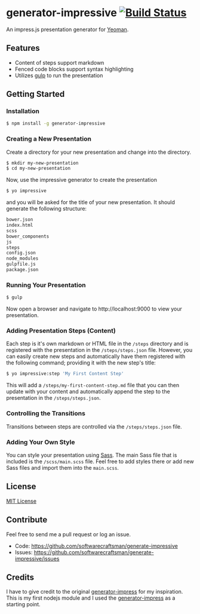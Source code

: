 # generator-impressive [![Build Status](https://travis-ci.org/softwarecraftsman/generate-impressive.png?branch=master)](https://travis-ci.org/softwarecraftsman/generate-impressive)

An impress.js presentation generator for [Yeoman](http://yeoman.io).

## Features
* Content of steps support markdown
* Fenced code blocks support syntax highlighting
* Utilizes [gulp](http://gulpjs.com) to run the presentation


## Getting Started

### Installation

```bash
$ npm install -g generator-impressive
```

### Creating a New Presentation

Create a directory for your new presentation and change into the directory.

```bash
$ mkdir my-new-presentation
$ cd my-new-presentation
```

Now, use the impressive generator to create the presentation

```bash
$ yo impressive
```

and you will be asked for the title of your new presentation. It should generate the following structure:

```bash
bower.json
index.html
scss
bower_components
js
steps
config.json
node_modules
gulpfile.js
package.json
```

### Running Your Presentation

```bash
$ gulp
```

Now open a browser and navigate to http://localhost:9000 to view your presentation.

### Adding Presentation Steps (Content)

Each step is it's own markdown or HTML file in the `/steps` directory and is registered with the presentation in the `/steps/steps.json` file. However, you can easily create new steps and automatically have them registered with the following command; providing it with the new step's title:

```bash
$ yo impressive:step 'My First Content Step'
```

This will add a `/steps/my-first-content-step.md` file that you can then update with your content and automatically
append the step to the presentation in the `/steps/steps.json`.

### Controlling the Transitions

Transitions between steps are controlled via the `/steps/steps.json` file.


### Adding Your Own Style

You can style your presentation using [Sass](http://sass-lang.com). The main Sass file that is included is the
`/scss/main.scss` file. Feel free to add styles there or add new Sass files and import them into the `main.scss`.


## License

[MIT License](http://en.wikipedia.org/wiki/MIT_License)

## Contribute

Feel free to send me a pull request or log an issue.

* Code: https://github.com/softwarecraftsman/generate-impressive
* Issues: https://github.com/softwarecraftsman/generate-impressive/issues

## Credits

I have to give credit to the original [generator-impress](https://github.com/bbaaxx/generator-impress) for my inspiration. This is my first nodejs module and I
used the [generator-impress](https://github.com/bbaaxx/generator-impress) as a starting point.